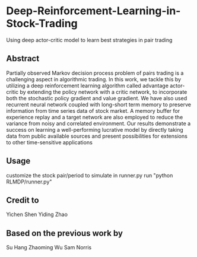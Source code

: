 # Deep-Reinforcement-Learning-in-Stock-Trading
Using deep actor-critic model to learn best strategies in pair trading 
## Abstract
Partially observed Markov decision process problem of pairs trading is a challenging aspect in algorithmic trading. In this work, we tackle this by utilizing a deep reinforcement learning algorithm called advantage actor-critic by extending the policy network with a critic network, to incorporate both the stochastic policy gradient and value gradient. We have also used recurrent neural network coupled with long-short term memory to preserve information from time series data of stock market. A memory buffer for experience replay and a target network are also employed to reduce the variance from noisy and correlated environment. Our results demonstrate a success on learning a well-performing lucrative model by directly taking data from public available sources and present possibilities for extensions to other time-sensitive applications

## Usage
customize the stock pair/period to simulate in runner.py
run "python RLMDP/runner.py"

## Credit to
Yichen Shen
Yiding Zhao

## Based on the previous work by
Su Hang
Zhaoming Wu
Sam Norris
